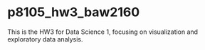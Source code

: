 # p8105_hw3_baw2160

This is the HW3 for Data Science 1, focusing on visualization and exploratory data analysis.